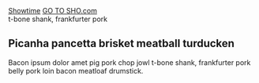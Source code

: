 <div class="order-home-container">
<nav class="order-masthead" data-context="global navigation">
<a class="order-masthead__logo" href="/" data-track data-label="home">Showtime</a>
<a class="order-masthead__sho-link" href="/" data-track data-label="go to sho.com">GO TO SHO.com</a>
</nav>
<div class="asymmetrical-hero-container">
<section class="hero hero--no-accent ">
<a class="hero__image lazyload" data-bgset="https://www.sho.com/site/image-bin/images/408_8_0/408_8_0_prm-keyart2_568x426.jpg [--small] |  https://www.sho.com/site/image-bin/images/408_8_0/408_8_0_prm-keyart2_1024x640.jpg">
</a>
<div class="hero__inner">
<div class="hero__body">
<div class="hero__top-line">t-bone shank, frankfurter pork</div>
<h1 class="hero__headline">
Picanha pancetta brisket meatball turducken
</h1>
<p class="hero__copy" style="height:900px">Bacon ipsum dolor amet pig pork chop jowl t-bone shank, frankfurter pork belly pork loin bacon meatloaf drumstick. 
</p>
</div>
</div>
<section class="order-tray order-tray--chameleon order-tray--redux js-order-tray-redux"></section>
</section>
</div>
</div>


<style type="text/css">
  .site-sidebar,
  .site-sidebar-toggle {
    display: none;
  }

  .order-home-container {
    width: 100%;
    overflow: hidden;
  }

  .site-main {
    padding: 0;
  }

  .site-content {
    max-width: none;
  }
</style>

<script type="text/javascript">
window.order_tray_data = window.order_tray_data || {}
window.order_tray_data.providers = [{
    "id" : "114",
    "name" : "Showtime Direct",
    "headline": "Sign up online and start streaming on all your favorite devices",
    "description" : "Get instant, commercial-free access to SHOWTIME. Try free for 7 days, then only $10.99/month. No cable needed. Cancel anytime.",
    "providerLeadUrl" : "https://www.showtime.com/#signup?i_cid=int-default-7689",
    "providerLeadText" : "Start your free trial",
    "freeTrial" : "7-DAY FREE TRIAL*",
    "priceCallout" : "$10.99<em>per month</em><br /><b>after free trial<b>",
    "priceBlurbHeadline" : "Get full access to SHOWTIME whenever you want –<br />all commercial-free",
    "priceBlurb" : "Stream award-winning series like Homeland, Billions, Ray Donovan, Shameless and The Affair the moment they air. You&#39;ll also be able to watch exclusive movies, documentaries, sports, comedy specials and much more. PLUS, you can download full episodes and movies to your favorite mobile devices to watch offline later. Whether you watch live, on demand, or offline, you never have to miss a single thing.",
    "devicesBlurbHeadline" : "Watch anywhere",
    "devicesBlurb" : "Download the SHOWTIME app to any supported device and stream at NO ADDITIONAL COST.",
    "hasDevicesList" : "true",
    "hasDeviceIcons" : "false",
    "pageTitle" : "Subscribe to SHOWTIME online and start streaming on all your favorite devices",
    "pageHeadline" : "START WATCHING SHOWTIME.",
    "pageSubCopy" : "",
    "pageDescription" : "Get instant, commercial-free access to SHOWTIME. For a limited time, try free for 7 days, then only $10.99/month. No cable needed. Cancel anytime.",
},{
    "id" : "100",
    "name" : "Amazon Prime",
    "headline": "Prime members can subscribe to SHOWTIME with Prime Video Channels",
    "description" : "Prime membership is needed to get SHOWTIME. Go to the Channels category on Prime Video on your favorite device and add SHOWTIME with Prime Video Channels. You can also sign up on Amazon.com.",
    "providerLeadUrl" : "https://www.amazon.com/gp/video/offers/signup/ref=DVM_PTM_AMG_US_AC_C_ACQ_SHOMLPlink2?benefitID=showtimeSub&quot;",
    "providerLeadText" : "Go to Amazon",
    "freeTrial" : "7-Day Free Trial*",
    "priceCallout" : "$8.99<em>per month</em><br /><b>add on with<br /> Prime membership</b>",
    "priceBlurbHeadline" : "Get full access to SHOWTIME whenever you want –<br />all commercial-free</h4>",
    "priceBlurb" : "Stream award-winning series like Homeland, Billions, Ray Donovan, Shameless and The Affair the moment they air. You&#39;ll also be able to watch exclusive movies, documentaries, sports, comedy specials and much more. PLUS, you can download full episodes and movies to your favorite mobile devices to watch offline later. Whether you watch live, on demand, or offline, you never have to miss a single thing.",
    "devicesBlurbHeadline" : "Watch on your favorite device",
    "devicesBlurb" : "Once you sign up, you can stream SHOWTIME through Prime Video on your TV, tablet, phone and computer.",
    "hasDevicesList" : "false",
    "hasDeviceIcons" : "false",
    "pageTitle" : "Prime members can subscribe to SHOWTIME directly on Prime Video with Prime Video Channels",
    "pageHeadline" : "START WATCHING SHOWTIME.",
    "pageSubCopy" : "",
    "pageDescription" : "Prime is needed to get SHOWTIME. Go to Prime Video on your favorite device and add SHOWTIME with Prime Video Channels. Find it under the Channels category. You can also sign up on the Amazon website.",
},{
    "id" : "98",
    "name" : "Amazon Fire",
    "headline": "Download the SHOWTIME app on your Amazon Fire devices",
    "description" : "Go to the Amazon App Store. Download the SHOWTIME app to your Amazon Fire TV or Fire Tablet. Open the app to sign-up and START YOUR FREE TRIAL instantly.",
    "providerLeadUrl" : "https://control.kochava.com/v1/cpi/click?i_cid=int-default-1888&amp;campaign_id=koshowtime-amazon-prod55ca2912d7a464b0ff16f7321e&amp;network_id=2708&amp;device_id=device_id&amp;site_id=1",
    "providerLeadText" : "Download the Showtime App",
    "freeTrial" : "7-Day Free Trial*",
    "priceCallout" : "$10.99<em>per month</em><br /><b>after free trial</b>",
    "priceBlurbHeadline" : "Get full access to SHOWTIME whenever you want –<br />all commercial-free",
    "priceBlurb" : "Stream award-winning series like Homeland, Billions, Ray Donovan, Shameless and The Affair the moment they air. You&#39;ll also be able to watch exclusive movies, documentaries, sports, comedy specials and much more. PLUS, you can download full episodes and movies to your favorite mobile devices to watch offline later. Whether you watch live, on demand, or offline, you never have to miss a single thing.",
    "devicesBlurbHeadline" : "Watch seamlessly on all your favorite devices no matter where you subscribe",
    "devicesBlurb" : "Choose how you want to watch! Once you sign up through the SHOWTIME app on your Amazon Fire TV or Fire Tablet you can download the app on other connected TVs, tablets and mobile devices – or go to Showtime.com on your computer – and stream SHOWTIME at NO ADDITIONAL COST.",
    "hasDevicesList" : "true",
    "hasDeviceIcons" : "true",
    "pageTitle" : "Download the SHOWTIME app on your Amazon Fire devices",
    "pageHeadline" : "START WATCHING SHOWTIME.",
    "pageSubCopy" : "",
    "pageDescription" : "Go to the Amazon App Store. Download the SHOWTIME app to your Amazon Fire TV or Fire Tablet. Open the app to sign-up and START YOUR FREE TRIAL instantly.",
},{
    "id" : "99",
    "name" : "Android",
    "headline": "Subscribe to SHOWTIME directly on your Android devices",
    "description" : "Go to the Google Play Store on your Android TV™, Android phone or tablet. Download the SHOWTIME app to your Android device. Open the app to sign-up and start watching instantly.",
    "providerLeadUrl" : "https://control.kochava.com/v1/cpi/click?i_cid=int-default-1782&amp;campaign_id=koshowtime-android-prod5578ae1e68354c614740c09564&amp;network_id=2708&amp;device_id=device_id&amp;site_id=1&amp;append_app_conv_trk_params=1",
    "providerLeadText" : "Download the Showtime App",
    "freeTrial" : "7-Day Free Trial*",
    "priceCallout" : "$10.99<em>per month</em><br /><b>after free trial<b>",
    "priceBlurbHeadline" : "Get full access to SHOWTIME whenever you want –<br />all commercial-free",
    "priceBlurb" : "Stream award-winning series like Homeland, Billions, Ray Donovan, Shameless and The Affair the moment they air. You&#39;ll also be able to watch exclusive movies, documentaries, sports, comedy specials and much more. PLUS, you can download full episodes and movies to your favorite mobile devices to watch offline later. Whether you watch live, on demand, or offline, you never have to miss a single thing.",
    "devicesBlurbHeadline" : "Watch seamlessly on all your favorite devices no matter where you subscribe",
    "devicesBlurb" : "Choose how you want to watch! Once you sign up through the SHOWTIME app on your preferred Apple device you can download the app on other connected TVs, tablets and mobile devices – or go to Showtime.com on your computer – and stream SHOWTIME at NO ADDITIONAL COST.",
    "hasDevicesList" : "true",
    "hasDeviceIcons" : "true",
    "pageTitle" : "Subscribe to SHOWTIME directly on your Android devices",
    "pageHeadline" : "START WATCHING SHOWTIME.",
    "pageSubCopy" : "",
    "pageDescription" : "Go to the Google Play Store on your Android TV™, Android phone or tablet. Download the SHOWTIME app to your Android device. Open the app to sign-up and start watching instantly.",
},{

    "id" : "92",
    "name" : "Apple",
    "headline": "Subscribe to SHOWTIME directly on your Apple® devices",
    "description" : "Go to the Apple App Store on your Apple TV®, iPad®, iPhone® or iPod Touch®. Download the SHOWTIME app to your Apple device. Open the app to sign-up and START YOUR FREE TRIAL instantly",
    "providerLeadUrl" : "https://control.kochava.com/v1/cpi/click?i_cid=int-default-1086&amp;campaign_id=koshowtime-ios-prod55662ea432fa055f5c543076e8&amp;network_id=2708&amp;device_id=device_id&amp;site_id=1",
    "providerLeadText" : "Download the Showtime App",
    "freeTrial" : "7-DAY FREE TRIAL*",
    "priceCallout" : "$10.99<em>per month</em><br /><b>after free trial</b>",
    "priceBlurbHeadline" : "Get full access to SHOWTIME whenever you want –<br />all commercial-free",
    "priceBlurb" : "Stream award-winning series like Homeland, Billions, Ray Donovan, Shameless and The Affair the moment they air. You&#39;ll also be able to watch exclusive movies, documentaries, sports, comedy specials and much more. PLUS, you can download full episodes and movies to your favorite mobile devices to watch offline later. Whether you watch live, on demand, or offline, you never have to miss a single thing",
    "devicesBlurbHeadline" : "Watch seamlessly on all your favorite devices no matter where you subscribe",
    "devicesBlurb" : "Choose how you want to watch! Once you sign up through the SHOWTIME app on your preferred Apple device you can download the app on other connected TVs, tablets and mobile devices – or go to Showtime.com on your computer – and stream SHOWTIME at NO ADDITIONAL COST.",
    "hasDevicesList" : "true",
    "hasDeviceIcons" : "true",
    "pageTitle" : "Subscribe to SHOWTIME directly on your Apple® devices",
    "pageHeadline" : "START WATCHING SHOWTIME.",
    "pageSubCopy" : "",
    "pageDescription" : "Go to the Apple App Store on your Apple TV®, iPad®, iPhone® or iPod Touch®. Download the SHOWTIME app to your Apple device. Open the app to sign-up and START YOUR FREE TRIAL instantly.",
  },{    
    "id" : "95",
    "name" : "Hulu",
    "headline": "Add SHOWTIME to your Hulu subscription",
    "description" : "Get SHOWTIME as a Premium Add-on with your Hulu subscription. New Hulu subscribers can add SHOWTIME when you sign-up online or through the Hulu app on select devices. Current Hulu subscribers can add SHOWTIME through your account settings by selecting &quot;Manage Premium Add-ons&quot; on select devices. Click <a href=&quot;https://help.hulu.com/articles/53536334#lrmanage&quot;>here</a> to learn how to add SHOWTIME to your Hulu subscription.",
    "providerLeadUrl" : "http://hulu.com/start/showtime?cmp=8062&amp;utm_campaign=Evergreen+Leads+Tracking&amp;utm_source=SHO.com&amp;utm_medium=AFF",
    "providerLeadText" : "Go to Hulu",
    "freeTrial" : "7-Day Showtime free trial for hulu subscribers*",
    "priceCallout" : "$8.99<em>per month</em><br /><b>add on with<br /> Hulu subscription</b>",
    "priceBlurbHeadline" : "Get full access to SHOWTIME whenever you want –<br />all commercial-free",
    "priceBlurb" : "Stream award-winning series like Homeland, Billions, Ray Donovan, Shameless and The Affair the moment they air. You&#39;ll also be able to watch exclusive movies, documentaries, sports, comedy specials and much more. PLUS, you can download full episodes and movies to your favorite mobile devices to watch offline later. Whether you watch live, on demand, or offline, you never have to miss a single thing.",
    "devicesBlurbHeadline" : "Watch on your favorite device",
    "devicesBlurb" : "Once you sign up, you can stream SHOWTIME through Hulu on your TV, tablet, phone and computer.",
    "hasDevicesList" : "true",
    "hasDeviceIcons" : "false",
    "pageTitle" : "Add SHOWTIME to your Hulu subscription",
    "pageHeadline" : "START WATCHING SHOWTIME ON HULU.",
    "pageSubCopy" : "",
    "pageDescription" : "Get SHOWTIME as a Premium Add-on with your Hulu subscription. New Hulu subscribers can add SHOWTIME when you sign-up online or through the Hulu app on select devices. Current Hulu subscribers can add SHOWTIME on their desktop by selecting “My Account” at the top of the homepage.",
},{
  "id": 93,
  "name": "Roku",
  "abbreviation": null,
  "headline": "Subscribe to SHOWTIME directly on your Roku devices",
  "description": "Open the SHOWTIME app on your Roku to sign-up and START YOUR FREE TRIAL instantly (in most cases the SHOWTIME app is pre-loaded to your Roku device, if you don't see it you will need to manually install the app).",
  "providerLeadUrl": "https://channelstore.roku.com/details/8838/showtime",
  "providerLeadText": "Add Showtime on Roku",
  "freeTrial": "7-DAY FREE TRIAL*",
  "priceCallout": "10.99<em>per month</em><br /><b>after free trial</b>",
  "priceBlurbHeadline": "Get full access to SHOWTIME whenever you want –<br />all commercial-free</h4>",
  "priceBlurb": "Stream award-winning series like Homeland, Billions, Ray Donovan, Shameless and The Affair the moment they air. You'll also be able to watch exclusive movies, documentaries, sports, comedy specials and much more. PLUS, you can download full episodes and movies to your favorite mobile devices to watch offline later. Whether you watch live, on demand, or offline, you never have to miss a single thing.",
  "devicesBlurbHeadline": "Watch seamlessly on all your favorite devices no matter where you subscribe",
  "devicesBlurb": "Choose how you want to watch! Once you sign up through the SHOWTIME app on your Roku you can download the app on other connected TVs, tablets and mobile devices – or go to Showtime.com on your computer – and stream SHOWTIME at NO ADDITIONAL COST.",
  "hasDevicesList": true,
  "hasDeviceIcons": false,
  "pageTitle": "Subscribe to SHOWTIME directly on your Roku devices",
  "pageHeadline": "START WATCHING SHOWTIME ON ROKU.",
  "pageSubCopy": "",
  "pageDescription": "Open the SHOWTIME app on your Roku to sign-up and START YOUR FREE TRIAL instantly (in most cases the SHOWTIME app is pre-loaded to your Roku device, if you don't see it you will need to manually install the app)."
}, {
  "id": 176,
  "name": "The Roku Channel",
  "abbreviation": null,
  "headline": "Subscribe to SHOWTIME on The Roku Channel",
  "description": "Go to The Roku Channel on your Roku player or through the Roku app on select devices, to add SHOWTIME. A Roku account is needed to get SHOWTIME.",
  "providerLeadUrl": "https://therokuchannel.roku.com/?utm_source=showtime&amp;utm_medium=partner_referral",
  "providerLeadText": "Go to Roku",
  "freeTrial": "30-DAY FREE TRIAL*",
  "priceCallout": "10.99<em>per month</em><br /><b>after free trial</b>",
  "priceBlurbHeadline": "Get full access to SHOWTIME whenever you want –<br />all commercial-free</h4>",
  "priceBlurb": "Stream award-winning series like Homeland, Billions, Ray Donovan, Shameless and The Affair the moment they air. You'll also be able to watch exclusive movies, documentaries, sports, comedy specials and much more. Whether you watch live, on demand, or offline, you never have to miss a single thing.",
  "devicesBlurbHeadline": "Watch on your favorite device",
  "devicesBlurb": "Once you sign up, you can stream SHOWTIME through The Roku Channel on your Roku player, tablet, phone and computer.",
  "hasDevicesList": false,
  "hasDeviceIcons": false,
  "pageTitle": "Subscribe to SHOWTIME on The Roku Channel",
  "pageHeadline": "START WATCHING SHOWTIME.",
  "pageSubCopy": "",
  "pageDescription": "To add SHOWTIME, go to The Roku Channel on your Roku player or through the Roku app on select devices. A Roku account is needed to get SHOWTIME."
},{
    "id" : "126",
    "name" : "TV Provider",
    "headline": "Add SHOWTIME to your pay TV subscription",
    "description" : "description",
    "providerLeadUrl" : "",
    "providerLeadText" : "",
    "freeTrial" : "Prices Vary",
    "priceCallout" : "",
    "priceBlurbHeadline" : "",
    "priceBlurb" : "",
    "devicesBlurbHeadline" : "",
    "devicesBlurb" : "",
    "hasDevicesList" : "false",
    "hasDeviceIcons" : "false",
    "pageTitle" : "Add SHOWTIME to your pay TV subscription",
    "pageHeadline" : "START WATCHING SHOWTIME.",
    "pageSubCopy" : "",
    "pageDescription" : "Get connected with your TV provider: Call 1-800-SHOWTIME. Your SHOWTIME subscription includes access to SHOWTIME ON DEMAND and SHOWTIME ANYTIME at no additional cost – watch wherever and whenever on your TV, tablet, phone or computer at ShowtimeAnytime.com. PLUS, you can download full episodes and movies to your favorite mobile devices with the Showtime Anytime app to watch offline later.",
},{
    "id" : "128",
    "name" : "Additional Providers",
    "headline": "Get SHOWTIME through a variety of providers",
    "description" : "description",
    "providerLeadUrl" : "",
    "providerLeadText" : "",
    "freeTrial" : "Prices Vary",
    "priceCallout" : "",
    "priceBlurbHeadline" : "",
    "priceBlurb" : "",
    "devicesBlurbHeadline" : "",
    "devicesBlurb" : "",
    "hasDevicesList" : "false",
    "hasDeviceIcons" : "false",
    "pageTitle" : "Get SHOWTIME through a variety of providers",
    "pageHeadline" : "START WATCHING SHOWTIME ON YOUR FAVORITE DEVICES",
    "pageSubCopy" : "",
    "pageDescription" : "Order SHOWTIME today for instant access to award-winning Original Series, hit movies, action-packed sports and more.",
},{
    "id" : "118",
    "name" : "DIRECTV Now",
    "headline": "Add SHOWTIME To Your DIRECTV NOW Channel Line-up",
    "description" : "Get SHOWTIME including the full SHOWTIME ON DEMAND® library for $8/mo added to your DIRECTV NOW subscription. Go to your profile user account, then click on &#39;Manage My Plan&#39; to add SHOWTIME. Restrictions apply. See <a href=&quot;https://directvnow.com/thegoodstuff?ref=EDe9DNSTP1000000L&quot;>directvnow.com</a> for details.",
    "providerLeadUrl" : "https://www.directvnow.com/thegoodstuff#premiums-on-deck",
    "providerLeadText" : "Go to DIRECTV NOW",
    "freeTrial" : "7-DAY SHOWTIME FREE TRIAL FOR NEW DIRECTV NOW SUBSCRIBERS*",
    "priceCallout" : "$8<em>per month</em><br /><b>add on with<br /> DIRECTV NOW subscription",
    "priceBlurbHeadline" : "Get full access to SHOWTIME whenever you want –<br />all commercial-free",
    "priceBlurb" : "Stream award-winning series like Homeland, Billions, Ray Donovan, Shameless and The Affair the moment they air. You&#39;ll also be able to watch exclusive movies, documentaries, sports, comedy specials and much more. PLUS, you can download full episodes and movies to your favorite mobile devices to watch offline later. Whether you watch live, on demand, or offline, you never have to miss a single thing.",
    "devicesBlurbHeadline" : "Watch on your favorite device",
    "devicesBlurb" : "Once you sign up, you can stream SHOWTIME through DIRECTV NOW on your TV, tablet, phone and computer.",
    "hasDevicesList" : "true",
    "hasDeviceIcons" : "false",
    "pageTitle" : "Add SHOWTIME To Your DIRECTV NOW Channel Line-up",
    "pageHeadline" : "START WATCHING SHOWTIME.",
    "pageSubCopy" : "",
    "pageDescription" : "Get SHOWTIME including the full SHOWTIME ON DEMAND® library for $8/mo added to your DIRECTV NOW subscription. Go to your profile user account, then click on &#39;Manage My Plan&#39; to add SHOWTIME. Restrictions apply.",
},{
    "id" : "124",
    "name" : "fuboTV",
    "headline": "Add SHOWTIME to your fuboTV subscription",
    "description" : "Watch and record live and on-demand when you add SHOWTIME to your fuboTV subscription. Once you sign up, you can stream SHOWTIME through fuboTV on your connected TV devices, tablet, phone and computer.",
    "providerLeadUrl" : "https://www.fubo.tv/lp/showtime/",
    "providerLeadText" : "Go to fuboTV",
    "freeTrial" : "7-DAY SHOWTIME FREE TRIAL FOR NEW FUBOTV SUBSCRIBERS*",
    "priceCallout" : "$10.99<em>per month</em><br /><b>add-on with fuboTV subscription",
    "priceBlurbHeadline" : "Get full access to SHOWTIME whenever you want –<br />all commercial-free",
    "priceBlurb" : "Stream award-winning series like Homeland, Billions, Ray Donovan, Shameless and The Affair the moment they air. PLUS, you&#39;ll be able to watch exclusive movies, documentaries, sports, comedy specials and much more. Whether you watch LIVE TV or ON DEMAND you never have to miss a single thing.",
    "devicesBlurbHeadline" : "Watch on your favorite device",
    "devicesBlurb" : "Once you sign up, you can stream SHOWTIME through fuboTV on your TV, tablet, phone and computer.",
    "hasDevicesList" : "false",
    "hasDeviceIcons" : "false",
    "pageTitle" : "",
    "pageHeadline" : "",
    "pageSubCopy" : "",
    "pageDescription" : "",
},{
    "id" : "94",
    "name" : "Playstation Vue",
    "headline": "Subscribe to SHOWTIME directly through PlayStation™Vue",
    "description" : "Download the PlayStation™Vue app from the PlayStation®Store on your PS4™ or PS3™ console or on the web. Add SHOWTIME to your Vue channel line-up or as a standalone channel.",
    "providerLeadUrl" : "https://www.playstation.com/en-us/network/vue/showtime/#1",
    "providerLeadText" : "Go to Playstation™Vue",
    "freeTrial" : "7-Day Free Trial*",
    "priceCallout" : "[&quot;$10.99<em>per month</em><br /><b>after free trial</b>&quot;, &quot;$8.99<em>per month</em><br /><b>for PlayStation®Plus members</b>&quot;]",
    "priceBlurbHeadline" : "Get full access to SHOWTIME whenever you want –<br />all commercial-free",
    "priceBlurb" : "Stream award-winning series like Homeland, Billions, Ray Donovan, Shameless and The Affair the moment they air. You&#39;ll also be able to watch exclusive movies, documentaries, sports, comedy specials and much more. PLUS, you can download full episodes and movies to your favorite mobile devices to watch offline later. Whether you watch live, on demand, or offline, you never have to miss a single thing.",
    "devicesBlurbHeadline" : "Watch on your favorite device",
    "devicesBlurb" : "Once you sign up, you can stream SHOWTIME through PlayStation™Vue on your PS4™ or PS3™ or through the PlayStation™Vue app on Android TV, AppleTV, Fire TV, Roku, iOS and Android Tablets, or on iOS and Android phones. You can also log in through the Showtime Anytime app or on your computer at ShowtimeAnytime.com.",
    "hasDevicesList" : "false",
    "hasDeviceIcons" : "false",
    "pageTitle" : "Subscribe to SHOWTIME directly through PlayStation™Vue",
    "pageHeadline" : "START WATCHING SHOWTIME.",
    "pageSubCopy" : "",
    "pageDescription" : "Download the PlayStation™Vue app from the PlayStation®Store on your PS4™ or PS3™ console or on the web. Add SHOWTIME to your Vue channel line-up or as a standalone channel.",
},{
    "id" : "112",
    "name" : "Sling TV",
    "headline": "Add SHOWTIME to your Sling TV subscription",
    "description" : "Get eight SHOWTIME channels for just $10/mo with any Sling TV subscription when you sign up at sling.com/showtime or through the Sling TV app. Restrictions apply.",
    "providerLeadUrl" : "http://www.sling.com/showtime?cvosrc=indirect.affiliate.showtime&amp;utm_medium=indirect&amp;utm_source=online&amp;utm_campaign=showtime&amp;affiliate=showtime",
    "providerLeadText" : "Go to Sling",
    "freeTrial" : "7-DAY SHOWTIME FREE TRIAL FOR NEW SLING SUBSCRIBERS*",
    "priceCallout" : "$10<em>per month</em><br /><b>add on with Sling TV subscription</b>",
    "priceBlurbHeadline" : "Get full access to SHOWTIME whenever you want –<br />all commercial-free",
    "priceBlurb" : "Stream award-winning series like Homeland, Billions, Ray Donovan, Shameless and The Affair the moment they air. You&#39;ll also be able to watch exclusive movies, documentaries, sports, comedy specials and much more. PLUS, you can download full episodes and movies to your favorite mobile devices to watch offline later. Whether you watch live, on demand, or offline, you never have to miss a single thing.",
    "devicesBlurbHeadline" : "Watch on your favorite device",
    "devicesBlurb" : "Once you sign up, you can stream SHOWTIME through Sling on your TV, tablet, phone and computer.",
    "hasDevicesList" : "false",
    "hasDeviceIcons" : "false",
    "pageTitle" : "Add SHOWTIME to your Sling TV subscription",
    "pageHeadline" : "START WATCHING SHOWTIME.",
    "pageSubCopy" : "",
    "pageDescription" : "Get eight SHOWTIME channels for just $10/mo with any Sling TV subscription when you sign up at sling.com/showtime or through the Sling TV app. Restrictions apply.",
},{
    "id" : "130",
    "name" : "Smart TV Providers",
    "headline": "Add SHOWTIME to your Sling TV subscription",
    "description" : "Get eight SHOWTIME channels for just $10/mo with any Sling TV subscription when you sign up at sling.com/showtime or through the Sling TV app. Restrictions apply.",
    "providerLeadUrl" : "http://www.sling.com/showtime?cvosrc=indirect.affiliate.showtime&amp;utm_medium=indirect&amp;utm_source=online&amp;utm_campaign=showtime&amp;affiliate=showtime",
    "providerLeadText" : "Go to Sling",
    "freeTrial" : "7-DAY SHOWTIME FREE TRIAL FOR NEW SLING SUBSCRIBERS*",
    "priceCallout" : "$10<em>per month</em><br /><b>add on with Sling TV subscription</b>",
    "priceBlurbHeadline" : "Get full access to SHOWTIME whenever you want –<br />all commercial-free",
    "priceBlurb" : "Stream award-winning series like Homeland, Billions, Ray Donovan, Shameless and The Affair the moment they air. You&#39;ll also be able to watch exclusive movies, documentaries, sports, comedy specials and much more. PLUS, you can download full episodes and movies to your favorite mobile devices to watch offline later. Whether you watch live, on demand, or offline, you never have to miss a single thing.",
    "devicesBlurbHeadline" : "Watch on your favorite device",
    "devicesBlurb" : "Once you sign up, you can stream SHOWTIME through Sling on your TV, tablet, phone and computer.",
    "hasDevicesList" : "false",
    "hasDeviceIcons" : "false",
    "pageTitle" : "Download the SHOWTIME app on your LG or SAMSUNG® Smart TV",
    "pageHeadline" : "START WATCHING SHOWTIME ON YOUR SMART TV.",
    "pageSubCopy" : "",
    "pageDescription" : "Go to the Apps Store on your supported LG or SAMSUNG® Smart TV. Download and open the SHOWTIME app, then follow the on-screen instructions to sign up and START YOUR FREE TRIAL.",
},{
    "id" : "116",
    "name" : "Xbox One",
    "headline": "Download the SHOWTIME App on your Xbox One",
    "description" : "Go to the Xbox Store on your Xbox One. Download and open the SHOWTIME app, then follow the on-screen instructions to sign up and START YOUR FREE TRIAL.",
    "providerLeadUrl" : "https://www.microsoft.com/store/apps/9n4jg73k8bsj",
    "providerLeadText" : "Go to Xbox",
    "freeTrial" : "7-DAY FREE TRIAL*",
    "priceCallout" : "$10.99<em>per month</em><br /><b>after free trial</b>",
    "priceBlurbHeadline" : "Get full access to SHOWTIME whenever you want –<br />all commercial-free",
    "priceBlurb" : "Stream award-winning series like Homeland, Billions, Ray Donovan, Shameless and The Affair the moment they air. You&#39;ll also be able to watch exclusive movies, documentaries, sports, comedy specials and much more. PLUS, you can download full episodes and movies to your favorite mobile devices to watch offline later. Whether you watch live, on demand, or offline, you never have to miss a single thing.",
    "devicesBlurbHeadline" : "Watch seamlessly on all your favorite devices no matter where you subscribe",
    "devicesBlurb" : "Choose how you want to watch! Once you sign up through the SHOWTIME app on your Xbox One you can download the app on other connected TVs, tablets and mobile devices – or go to Showtime.com on your computer – and stream SHOWTIME at NO ADDITIONAL COST.",
    "hasDevicesList" : "true",
    "hasDeviceIcons" : "false",
    "pageTitle" : "Download the SHOWTIME App on your Xbox One",
    "pageHeadline" : "START WATCHING SHOWTIME ON XBOX ONE.",
    "pageSubCopy" : "",
    "pageDescription" : "Go to the Xbox Store on your Xbox One. Download and open the SHOWTIME app, then follow the on-screen instructions to sign up and START YOUR FREE TRIAL.",
  }]
</script>
